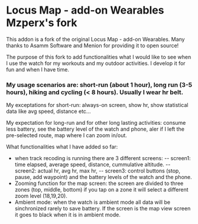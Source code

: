 # Locus Map - add-on Wearables Mzperx's fork

This addon is a fork of the original Locus Map - add-on Wearables. Many thanks to Asamm Software and Menion for providing it to open source!

The purpose of this fork to add functionalities what I would like to see when I use the watch for my workouts and my outdoor activities.
I develop it for fun and when I have time.

### My usage scenarios are: short-run (about 1 hour), long run (3-5 hours), hiking and cycling (< 8 hours). Usually I wear hr belt.

My exceptations for short-run:
always-on screen, show hr, show statistical data like avg speed, distance etc...

My expectation for long-run and for other long lasting activities:
consume less battery,
see the battery level of the watch and phone,
aler if I left the pre-selected route,
map where I can zoom in/out.

What functionalities what I have added so far:
- when track recoding is running there are 3 different screens: 
-- screen1: time elapsed, average speed, distance, cummulative altitude.
-- screen2: actual hr, avg hr, max hr,
-- screen3: control buttons (stop, pause, add waypoint) and the battery levels of the watch and the phone.
- Zooming function for the map screen: the screen are divided to three zones (top, middle, bottom) if you tap on a zone it will select a different zoom level (18,19,20).
- Ambient mode: when the watch is ambient mode all data will be sinchronized rarely to save battery. If the screen is the map view screen it goes to black when it is in ambient mode.
